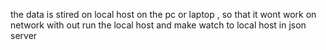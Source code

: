 
the data is stired on local host on the pc or laptop , so that it wont work on network with out run the local host and make watch to local host in json server
 
